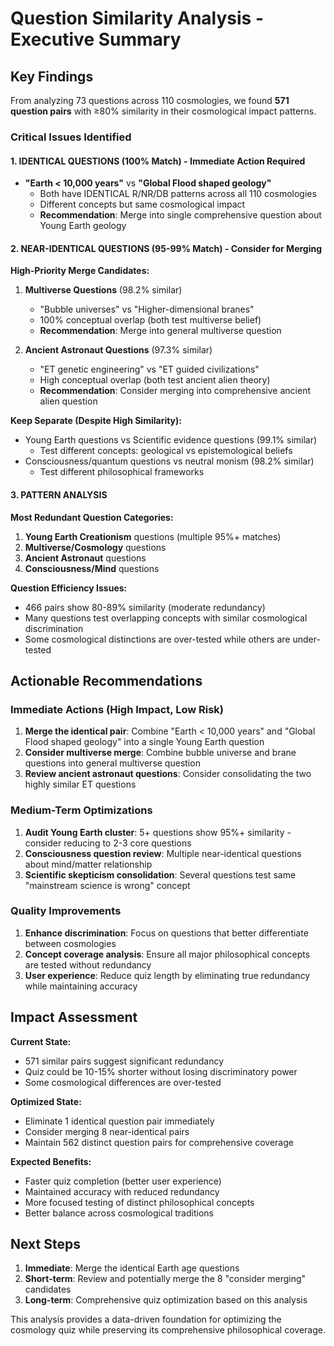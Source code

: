 # Question Similarity Analysis - Executive Summary

## Key Findings

From analyzing 73 questions across 110 cosmologies, we found **571 question pairs** with ≥80% similarity in their cosmological impact patterns.

### Critical Issues Identified

#### 1. **IDENTICAL QUESTIONS** (100% Match) - Immediate Action Required
- **"Earth < 10,000 years"** vs **"Global Flood shaped geology"**
  - Both have IDENTICAL R/NR/DB patterns across all 110 cosmologies
  - Different concepts but same cosmological impact
  - **Recommendation**: Merge into single comprehensive question about Young Earth geology

#### 2. **NEAR-IDENTICAL QUESTIONS** (95-99% Match) - Consider for Merging

**High-Priority Merge Candidates:**
1. **Multiverse Questions** (98.2% similar)
   - "Bubble universes" vs "Higher-dimensional branes"
   - 100% conceptual overlap (both test multiverse belief)
   - **Recommendation**: Merge into general multiverse question

2. **Ancient Astronaut Questions** (97.3% similar)
   - "ET genetic engineering" vs "ET guided civilizations"
   - High conceptual overlap (both test ancient alien theory)
   - **Recommendation**: Consider merging into comprehensive ancient alien question

**Keep Separate (Despite High Similarity):**
- Young Earth questions vs Scientific evidence questions (99.1% similar)
  - Test different concepts: geological vs epistemological beliefs
- Consciousness/quantum questions vs neutral monism (98.2% similar)
  - Test different philosophical frameworks

#### 3. **PATTERN ANALYSIS**

**Most Redundant Question Categories:**
1. **Young Earth Creationism** questions (multiple 95%+ matches)
2. **Multiverse/Cosmology** questions  
3. **Ancient Astronaut** questions
4. **Consciousness/Mind** questions

**Question Efficiency Issues:**
- 466 pairs show 80-89% similarity (moderate redundancy)
- Many questions test overlapping concepts with similar cosmological discrimination
- Some cosmological distinctions are over-tested while others are under-tested

## Actionable Recommendations

### Immediate Actions (High Impact, Low Risk)

1. **Merge the identical pair**: Combine "Earth < 10,000 years" and "Global Flood shaped geology" into a single Young Earth question
2. **Consider multiverse merge**: Combine bubble universe and brane questions into general multiverse question
3. **Review ancient astronaut questions**: Consider consolidating the two highly similar ET questions

### Medium-Term Optimizations

1. **Audit Young Earth cluster**: 5+ questions show 95%+ similarity - consider reducing to 2-3 core questions
2. **Consciousness question review**: Multiple near-identical questions about mind/matter relationship
3. **Scientific skepticism consolidation**: Several questions test same "mainstream science is wrong" concept

### Quality Improvements

1. **Enhance discrimination**: Focus on questions that better differentiate between cosmologies
2. **Concept coverage analysis**: Ensure all major philosophical concepts are tested without redundancy
3. **User experience**: Reduce quiz length by eliminating true redundancy while maintaining accuracy

## Impact Assessment

**Current State:**
- 571 similar pairs suggest significant redundancy
- Quiz could be 10-15% shorter without losing discriminatory power
- Some cosmological differences are over-tested

**Optimized State:**
- Eliminate 1 identical question pair immediately
- Consider merging 8 near-identical pairs
- Maintain 562 distinct question pairs for comprehensive coverage

**Expected Benefits:**
- Faster quiz completion (better user experience)
- Maintained accuracy with reduced redundancy  
- More focused testing of distinct philosophical concepts
- Better balance across cosmological traditions

## Next Steps

1. **Immediate**: Merge the identical Earth age questions
2. **Short-term**: Review and potentially merge the 8 "consider merging" candidates
3. **Long-term**: Comprehensive quiz optimization based on this analysis

This analysis provides a data-driven foundation for optimizing the cosmology quiz while preserving its comprehensive philosophical coverage.